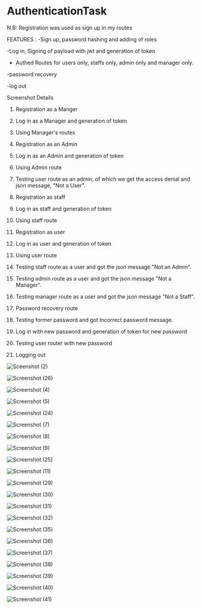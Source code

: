 # AuthenticationTask
N.B: Registration was used as sign up in my routes

FEATURES :
-Sign up, password hashing and adding of roles

-Log in, Signing of payload with jwt and generation of token 

- Authed Routes for users only, staffs only, admin only and manager only.

-password recovery

-log out

Screenshot Details

1. Registration as a Manger

2. Log in as a Manager and generation of token

3. Using Manager's routes

4. Registration as an Admin

5. Log in as an Admin and generation of token

6. Using Admin route 

7. Testing user route as an admin, of which we get the access denial and json message, "Not a User".

8. Registration as staff

9. Log in as staff and generation of token

10. Using staff route

11. Registration as user

12. Log in as user and generation of token

13. Using user route

14. Testing staff route as a user and got the json message "Not an Admin".

15. Testing admin route as a user and got the json message "Not a Manager".

16. Testing manager route as a user and got the json message "Not a Staff".

17. Password recovery route

18. Testing former password and got Incorrect password message.

19. Log in with new password and generation of token for new password 

20. Testing user router with new password

21. Logging out

![Sceenshot (2)](https://user-images.githubusercontent.com/76063134/182838329-56ea01b9-683b-4545-a2ca-b0ca0450a6e1.png)

![Screenshot (26)](https://user-images.githubusercontent.com/76063134/182841152-627f6bbf-f812-4904-8e79-b262861756f1.png)

![Screenshot (4)](https://user-images.githubusercontent.com/76063134/182841228-adaaacb1-eb8b-467e-8e35-b5134252cefc.png)

![Screenshot (5)](https://user-images.githubusercontent.com/76063134/182841312-a5e75926-4d1b-4941-8d34-fc3517e70376.png)

![Screenshot (24)](https://user-images.githubusercontent.com/76063134/182841420-1d3c7b96-fa9a-49cd-a21d-21d68a847838.png)

![Screenshot (7)](https://user-images.githubusercontent.com/76063134/182841526-b529fdf4-4d96-405b-b09f-62bf2c612f46.png)


![Screenshot (8)](https://user-images.githubusercontent.com/76063134/182841647-7d8c0bd9-80df-4bbb-828c-aafc8ff221b3.png)

![Screenshot (9)](https://user-images.githubusercontent.com/76063134/182841781-d81b1e8a-f5fa-4bf9-8e27-1bf9727dd672.png)

![Screenshot (25)](https://user-images.githubusercontent.com/76063134/182841878-ae55540f-c6c3-4c39-82aa-bd1af370cc91.png)

![Screenshot (11)](https://user-images.githubusercontent.com/76063134/182842000-56f66eba-952b-4403-aaae-d5cd55d61173.png)


![Screenshot (29)](https://user-images.githubusercontent.com/76063134/182842093-b958a633-018f-4e65-9f74-38d4bcc7d534.png)

![Screenshot (30)](https://user-images.githubusercontent.com/76063134/182842172-3cf023cb-12c0-4ebc-abc8-ac48a6e4539a.png)



![Screenshot (31)](https://user-images.githubusercontent.com/76063134/182842228-e41bedb7-f886-443a-89b4-cac07df1dba2.png)

![Screenshot (32)](https://user-images.githubusercontent.com/76063134/182842415-11504ec0-86d6-4eb0-8f80-8945b791643d.png)

![Screenshot (35)](https://user-images.githubusercontent.com/76063134/182842471-7bcc1d17-9f81-46cc-ab12-a2f74b8f8044.png)

![Screenshot (36)](https://user-images.githubusercontent.com/76063134/182842516-70abdf39-bd78-41ce-8605-97b502157913.png)


![Screenshot (37)](https://user-images.githubusercontent.com/76063134/182844525-482aad27-0273-4455-8d52-331389a52d29.png)


![Screenshot (38)](https://user-images.githubusercontent.com/76063134/182842607-10e65a0b-c9b5-4e74-b5cc-caa6a70bd7fc.png)


![Screenshot (39)](https://user-images.githubusercontent.com/76063134/182842695-6a20890a-f1ea-4f4d-86ad-526bcce0cf68.png)

![Screenshot (40)](https://user-images.githubusercontent.com/76063134/182842759-e09ff037-97c5-4fe9-b292-ac9f4468fb89.png)

![Screenshot (41)](https://user-images.githubusercontent.com/76063134/182842802-746a93db-0978-44b8-93ce-55bd69f65a0f.png)



